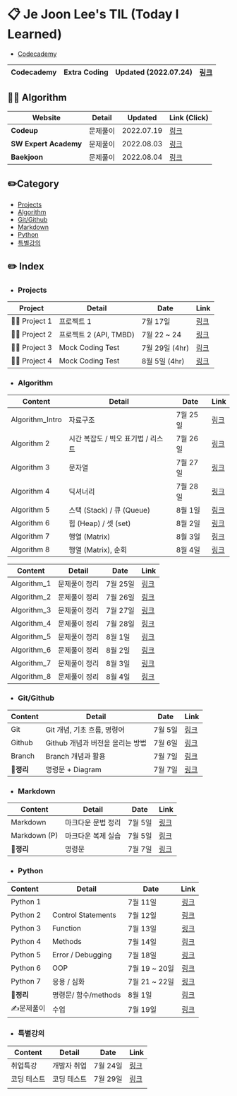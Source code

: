 # 📋  Je Joon Lee's TIL (Today I Learned) 

- [Codecademy](https://www.codecademy.com/profiles/JeJoonLee)

| Codecademy | Extra Coding | Updated (2022.07.24) | [링크](./Codecademy/README.md) |
| ---------- | ------------ | -------------------- | ------------------------------ |



## 🧑‍💻 Algorithm

| **Website**           | Detail   | **Updated** | **Link (Click)**                              |
| --------------------- | -------- | ----------- | --------------------------------------------- |
| **Codeup**            | 문제풀이 | 2022.07.19  | [링크](./Codeup/README.md)                    |
| **SW Expert Academy** | 문제풀이 | 2022.08.03  | [링크](https://github.com/jejoonlee/SWEA)     |
| **Baekjoon**          | 문제풀이 | 2022.08.04  | [링크](https://github.com/jejoonlee/baekjoon) |



## ✏️Category

- [Projects](#projects)
- [Algorithm](#Algorithm)
- [Git/Github](#gitgithub)
- [Markdown](#markdown)
- [Python](#python)
- [특별강의](#특별강의)



## ✏️ Index

- ### Projects

| Project      | Detail                 | Date           | Link                                  |
| ------------ | ---------------------- | -------------- | ------------------------------------- |
| 🧑‍💻 Project 1 | 프로젝트 1             | 7월 17일       | [링크](./Python/Project/project_1.md) |
| 🧑‍💻 Project 2 | 프로젝트 2 (API, TMBD) | 7월 22 ~ 24    | [링크](./Python/Project/project_2.md) |
| 🧑‍💻 Project 3 | Mock Coding Test       | 7월 29일 (4hr) | [링크](./모의고사/20220729/README.md) |
| 🧑‍💻 Project 4 | Mock Coding Test       | 8월 5일 (4hr)  | [링크](./모의고사/20220805/README.md) |

- ### Algorithm

| Content         | Detail                             | Date     | Link                                     |
| --------------- | ---------------------------------- | -------- | ---------------------------------------- |
| Algorithm_Intro | 자료구조                           | 7월 25일 | [링크](./Algorithm/algorithm_1_intro.md) |
| Algorithm 2     | 시간 복잡도 / 빅오 표기법 / 리스트 | 7월 26일 | [링크](./Algorithm/algorithm_2.md)       |
| Algorithm 3     | 문자열                             | 7월 27일 | [링크](./Algorithm/algorithm_3.md)       |
| Algorithm 4     | 딕셔너리                           | 7월 28일 | [링크](./Algorithm/algorithm_4.md)       |
| Algorithm 5     | 스택 (Stack) / 큐 (Queue)          | 8월 1일  | [링크](./Algorithm/algorithm_5.md)       |
| Algorithm 6     | 힙 (Heap) / 셋 (set)               | 8월 2일  | [링크](./Algorithm/algorithm_6.md)       |
| Algorithm 7     | 행열 (Matrix)                      | 8월 3일  | [링크](./Algorithm/algorithm_7.md)       |
| Algorithm 8     | 행열 (Matrix), 순회                | 8월 4일  | [링크](./Algorithm/algorithm_8.md)       |

| Content     | Detail        | Date     | Link                                                         |
| ----------- | ------------- | -------- | ------------------------------------------------------------ |
| Algorithm_1 | 문제풀이 정리 | 7월 25일 | [링크](https://github.com/jejoonlee/01-ALGORITHM/blob/master/2%ED%9A%8C%EC%B0%A8/%EC%9D%B4%EC%A0%9C%EC%A4%80/20220725/README.md) |
| Algorithm_2 | 문제풀이 정리 | 7월 26일 | [링크](https://github.com/jejoonlee/01-ALGORITHM/blob/master/2회차/이제준/20220726/README.md) |
| Algorithm_3 | 문제풀이 정리 | 7월 27일 | [링크](https://github.com/jejoonlee/01-ALGORITHM/blob/master/2%ED%9A%8C%EC%B0%A8/%EC%9D%B4%EC%A0%9C%EC%A4%80/20220727/README.md) |
| Algorithm_4 | 문제풀이 정리 | 7월 28일 | [링크](https://github.com/jejoonlee/01-ALGORITHM/blob/master/2%ED%9A%8C%EC%B0%A8/%EC%9D%B4%EC%A0%9C%EC%A4%80/20220728/README.md) |
| Algorithm_5 | 문제풀이 정리 | 8월 1일  | [링크](https://github.com/jejoonlee/01-ALGORITHM/blob/master/2%ED%9A%8C%EC%B0%A8/%EC%9D%B4%EC%A0%9C%EC%A4%80/20220801/README.md) |
| Algorithm_6 | 문제풀이 정리 | 8월 2일  | [링크](https://github.com/jejoonlee/01-ALGORITHM/blob/master/2%ED%9A%8C%EC%B0%A8/%EC%9D%B4%EC%A0%9C%EC%A4%80/20220802/README.md) |
| Algorithm_7 | 문제풀이 정리 | 8월 3일  | [링크](https://github.com/jejoonlee/01-ALGORITHM/blob/master/2%ED%9A%8C%EC%B0%A8/%EC%9D%B4%EC%A0%9C%EC%A4%80/20220803/README.md) |
| Algorithm_8 | 문제풀이 정리 | 8월 4일  | [링크](https://github.com/jejoonlee/01-ALGORITHM/blob/master/2%ED%9A%8C%EC%B0%A8/%EC%9D%B4%EC%A0%9C%EC%A4%80/20220804/README.md) |





- ### Git/Github

| Content | Detail                           | Date    | Link |
| ------- | -------------------------------- | ------- | ---- |
| Git     | Git 개념, 기초 흐름, 명령어      | 7월 5일 | [링크](./Git/Git.md) |
| Github  | Github 개념과 버전을 올리는 방법 | 7월 6일 | [링크](./Git/Github.md) |
| Branch | Branch 개념과 활용 | 7월 7일 | [링크](./Git/Branch,Clone.md) |
| 📌**정리** | 명령문 + Diagram | 7월 7일 | [링크](./Git/Summary.md) |



- ### Markdown

| Content      | Detail             | Date    | Link |
| ------------ | ------------------ | ------- | ---- |
| Markdown     | 마크다운 문법 정리 | 7월 5일 | [링크](./Typora/markdown_language.md)      |
| Markdown (P) | 마크다운 복제 실습 | 7월 5일 | [링크](./Typora/markdown_copy_1.md)     |
| 📌**정리** | 명령문 | 7월 7일 | [링크](./Typora/summary.md) |



- ### Python

| Content   | Detail               | Date          |                       Link                        |
| :-------- | -------------------- | ------------- | :-----------------------------------------------: |
| Python 1  |                      | 7월 11일      |        [링크](./Python/python_basic_1.md)         |
| Python 2  | Control Statements   | 7월 12일      |   [링크](./Python/python_control_statement.md)    |
| Python 3  | Function             | 7월 13일      |        [링크](./Python/python_function.md)        |
| Python 4  | Methods              | 7월 14일      | [링크](./Python/python_data_structure_methods.md) |
| Python 5  | Error / Debugging    | 7월 18일      |      [링크](./Python/python_error_debug.md)       |
| Python 6  | OOP                  | 7월 19 ~ 20일 |          [링크](./Python/python_OOP.md)           |
| Python 7  | 응용 / 심화          | 7월 21 ~ 22일 |         [링크](./Python/python_extra.md)          |
| 📌**정리** | 명령문/ 함수/methods | 8월 1일       |  [링크](./Python/python_operators_functions.md)   |
| ✍️문제풀이 | 수업                 | 7월 19일      |             [링크](./Python/문제풀이)             |

- ### 특별강의

| Content  | Detail      | Date    | Link                                     |
| -------- | ----------- | ------- | ---------------------------------------- |
| 취업특강 | 개발자 취업 | 7월 24일 | [링크](./Extra_lecture/extra_lecture.md) |
| 코딩 테스트 | 코딩 테스트 | 7월 29일 | [링크](./Extra_lecture/coding_test.md) |
|          |             |         |                                          |

